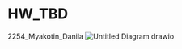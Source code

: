 # HW_TBD
2254_Myakotin_Danila
![Untitled Diagram drawio](https://user-images.githubusercontent.com/46784327/170742739-1f1e28bb-a795-43fb-b2d4-3199b73f4235.png)
